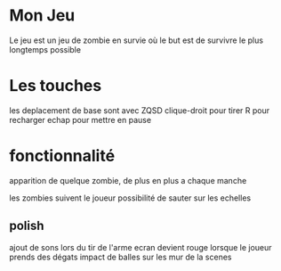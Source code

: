 # Mon Jeu

Le jeu est un jeu de zombie en survie où le but est de survivre le plus longtemps possible

# Les touches

les deplacement de base sont avec ZQSD
clique-droit pour tirer
R pour recharger
echap pour mettre en pause

# fonctionnalité

apparition de quelque zombie, de plus en plus a chaque manche

les zombies suivent le joueur
possibilité de sauter sur les echelles

## polish
ajout de sons lors du tir de l'arme
ecran devient rouge lorsque le joueur prends des dégats
impact de balles sur les mur de la scenes
